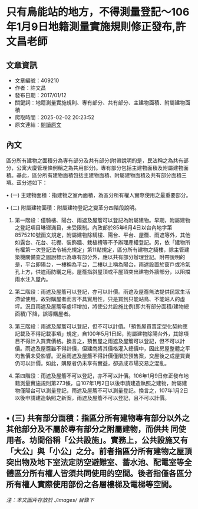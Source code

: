 # 只有鳥能站的地方，不得測量登記～106年1月9日地籍測量實施規則修正發布,許文昌老師

## 文章資訊
- 文章編號：409210
- 作者：許文昌
- 發布日期：2017/01/12
- 關鍵詞：地籍測量實施規則、專有部分、共有部分、主建物面積、附屬建物面積
- 爬取時間：2025-02-02 20:23:52
- 原文連結：[閱讀原文](https://real-estate.get.com.tw/Columns/detail.aspx?no=409210)

## 內文
區分所有建物之面積分為專有部分及共有部分(附帶說明的是，民法稱之為共有部分，公寓大廈管理條例稱之為共用部分)。專有部分包括主建物面積及附屬建物面積。基此，區分所有建物面積包括主建物面積、附屬建物面積及共有部分面積三項。茲分述如下：

• (一) 主建物面積：指建物之室內面積，為區分所有權人實際使用之最重要部分。

• (二) 附屬建物面積：附屬建物登記之變革分四階段說明。

1. 第一階段：僅騎樓、陽台、雨遮及屋簷可以登記為附屬建物。早期，附屬建物之登記項目琳瑯滿目，未受限制。內政部於85年6月4日以台內地字第8575210號函文規定，附屬建物除騎樓、陽台、平台、屋簷、雨遮等外，其他如露台、花台、花棚、裝飾牆、栽植槽等不予辦理產權登記。另，依「建物所有權第一次登記法令補充規定」第11點規定，區分所有建物之騎樓，除主管建築機關備查之圖說標示為專有部分外，應以共有部分辦理登記。附帶說明的是，平台即陽台，一樓稱為平台，二樓以上稱為陽台，雨遮設置於窗戶或冷氣孔上方，供遮雨防曬之用。屋簷指斜屋頂或平屋頂突出建物外牆部分，以阻擋雨水注入屋內。

2. 第二階段：雨遮及屋簷可以登記，亦可以計價。雨遮及屋簷無法提供民眾生活滯留使用，故對購屋者而言不具實用性，只是買到只能站鳥、不能站人的虛坪。況且雨遮及屋簷等虛坪增加，將使公共設施比例(即共有部分面積/建物總面積)下降，誤導購屋者。

3. 第三階段：雨遮及屋簷可以登記，但不可以計價。「預售屋買賣定型化契約應記載及不得記載事項」規定，自100年5月1日起，附屬建物除陽台外，其餘項目不得計入買賣價格。換言之，預售屋之雨遮及屋簷可以登記，但不可以計價。雨遮及屋簷雖不得計價，但建商將其價格灌入總價中，因此房屋整體之平均售價未受影響。況且雨遮及屋簷不得計價僅限於預售案，交屋後之成屋買賣仍可以計價。如此，購屋者仍未享有實益，卻造成市場交易之混亂。

4. 第四階段：雨遮及屋簷不可以登記，亦不可以計價。106年1月9日修正發布地籍測量實施規則第273條，自107年1月2日以後申請建造執照之建物，附屬建物僅陽台可以測量登記，雨遮及屋簷不可以測量登記。換言之，107年1月2日以後申請建造執照之新案，雨遮及屋簷不可以登記，且不可以計價。

• (三) 共有部分面積：指區分所有建物專有部分以外之其他部分及不屬於專有部分之附屬建物，而供共 同使用者。坊間俗稱「公共設施」。實務上，公共設施又有「大公」與「小公」之分。前者指區分所有建物之屋頂突出物及地下室法定防空避難室、蓄水池、配電室等全體區分所有權人皆須共同使用的空間。後者指僅各區分所有權人實際使用部份之各層樓梯及電梯等空間。
---
*注：本文圖片存放於 ./images/ 目錄下*
